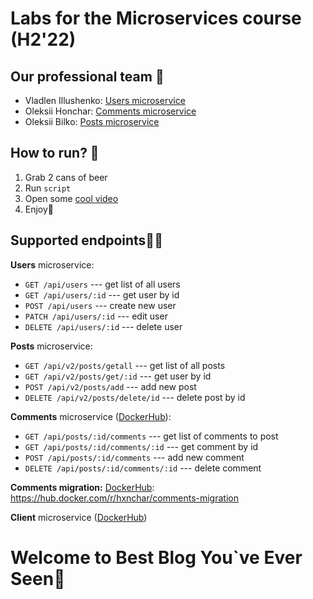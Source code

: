 # Labs for the Microservices course (H2'22)
## Our professional team 🐶
- Vladlen Illushenko: [Users microservice](https://github.com/Ekedani/microservices-labs/tree/master/services/users) 
- Oleksii Honchar: [Comments microservice](https://github.com/Ekedani/microservices-labs/tree/master/services/comments) 
- Oleksii Bilko: [Posts microservice](https://github.com/Ekedani/microservices-labs/tree/master/services/posts) 
## How to run? 🚀

1. Grab 2 cans of beer
2. Run ```script```
3. Open some [cool video](https://www.youtube.com/watch?v=dQw4w9WgXcQ&ab_channel=RickAstley)
4. Enjoy🍻

## Supported endpoints🧑‍💻
**Users** microservice:
- `GET /api/users` --- get list of all users
- `GET /api/users/:id` --- get user by id
- `POST /api/users` --- create new user
- `PATCH /api/users/:id` --- edit user
- `DELETE /api/users/:id` --- delete user

**Posts** microservice:
- `GET /api/v2/posts/getall` --- get list of all posts
- `GET /api/v2/posts/get/:id` --- get user by id
- `POST /api/v2/posts/add` --- add new post
- `DELETE /api/v2/posts/delete/id` --- delete post by id

**Comments** microservice ([DockerHub](https://hub.docker.com/r/hxnchar/comments)):
- `GET /api/posts/:id/comments` --- get list of comments to post
- `GET /api/posts/:id/comments/:id` --- get comment by id
- `POST /api/posts/:id/comments` --- add new comment
- `DELETE /api/posts/:id/comments/:id` --- delete comment

**Comments migration:** [DockerHub](https://hub.docker.com/r/hxnchar/comments-migration):
https://hub.docker.com/r/hxnchar/comments-migration

**Client** microservice ([DockerHub](https://hub.docker.com/r/hxnchar/client))

# Welcome to Best Blog You`ve Ever Seen🤡